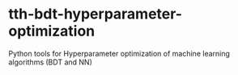 # tth-bdt-hyperparameter-optimization
Python tools for Hyperparameter optimization of machine learning algorithms (BDT and NN) 
